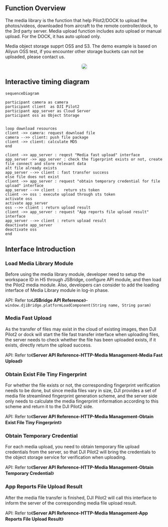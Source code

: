 ## Function Overview

The media library is the function that help Pilot2/DOCK to upload the photos/videos, downloaded from aircraft to the remote controller/dock, to the 3rd party server. Media upload function includes auto upload or manual upload. For the DOCK, it has auto upload only.

Media object storage supprt OSS and S3. The demo example is based on Aliyun OSS test, if you encounter other storage buckets can not be uploaded, please contact us.

<center>    <img style="border-radius: 0.3125em;    box-shadow: 0 2px 4px 0 rgba(34,36,38,.12),0 2px 10px 0 rgba(34,36,38,.08);"     src="https://terra-1-g.djicdn.com/84f990b0bbd145e6a3930de0c55d3b2b/admin/doc/ac64cdd0-62c3-404e-8b5c-cf5965e215dc.png">    <br>     </center>



## Interactive timing diagram

```mermaid
sequenceDiagram

participant camera as camera
participant client  as DJI Pilot2
participant app_server as Cloud Server
participant oss as Object Storage


loop download resources
client ->> camera: request download file
camera -->> client: push file package
client ->> client: calculate MD5
end

client ->> app_server : reqest "Media fast upload" interface
app_server ->> app_server : check the figerprint exists or not, create file connect and store relevant data
alt file already exists
app_server -->> client : fast transfer success
else file does not exist
client ->> app_server : request "obtain temporary credential for file upload" interface
app_server -->> client :  return sts token
client ->> oss : execute upload through sts token
activate oss
activate app_server
oss -->> client : return upload result
client ->> app_server : request "App reports file upload result" interface
app_server -->> client : return upload result
deactivate app_server
deactivate oss
end
```

## Interface Introduction

### Load Media Library Module

Before using the media library module, developer need to setup the workspace ID in H5 through JSBridge, configure API module, and then load the Pilot2 media module. Also, developers can consider to add the loading interface of Media Library module in log-in phase. 

API: Refer to《**JSBridge API Reference**》-`window.djiBridge.platformLoadComponent(String name, String param)`

### Media Fast Upload

As the transfer of files may exist in the cloud of existing images, then DJI Pilot2 or dock will start the file fast transfer interface when uploading files, the server needs to check whether the file has been uploaded exists, if it exists, directly return the upload success.

API: Refer to《**Server API Reference-HTTP-Media Management-Media Fast Upload**》

### Obtain Exist File Tiny Fingerprint

For whether the file exists or not, the corresponding fingerprint verification needs to be done, but since media files vary in size, DJI provides a set of media file streamlined fingerprint generation scheme, and the server side only needs to calculate the media fingerprint information according to this scheme and return it to the DJI Pilot2 side.

API: Refer to《**Server API Reference-HTTP-Media Management-Obtain Exist File Tiny Fingerprint**》

### Obtain Temporary Credential

For each media upload, you need to obtain temporary file upload credentials from the server, so that DJI Pilot2 will bring the credentials to the object storage service for verification when uploading.

API: Refer to《**Server API Reference-HTTP-Media Management-Obtain Temporary Credential**》

### App Reports File Upload Result

After the media file transfer is finished, DJI Pilot2 will call this interface to inform the server of the corresponding media file upload result.

API: Refer to《**Server API Reference-HTTP-Media Management-App Reports File Upload Result**》

